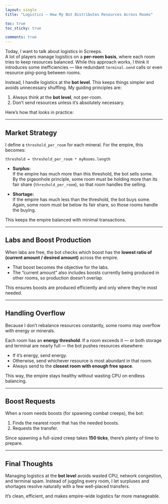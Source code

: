 ```yaml
---
layout: single
title: "Logistics – How My Bot Distributes Resources Across Rooms"

toc: true
toc_sticky: true

comments: true
---
```


Today, I want to talk about logistics in Screeps.  
A lot of players manage logistics on a **per-room basis**, where each room tries to keep resources balanced. While this approach works, I think it introduces some inefficiencies — like redundant `terminal.send` calls or even resource ping-pong between rooms.  

Instead, I handle logistics at the **bot level**. This keeps things simpler and avoids unnecessary shuffling. My guiding principles are:  

1. Always think at the **bot level**, not per-room.  
2. Don’t send resources unless it’s absolutely necessary.  

Here’s how that looks in practice:  

---

## Market Strategy  

I define a `threshold_per_room` for each mineral. For the empire, this becomes:  

```
threshold = threshold_per_room * myRooms.length
```

- **Surplus:**  
  If the empire has much more than this threshold, the bot sells some.  
  By the pigeonhole principle, some room must be holding more than its fair share (`threshold_per_room`), so that room handles the selling.  

- **Shortage:**  
  If the empire has much less than the threshold, the bot buys some.  
  Again, some room must be below its fair share, so those rooms handle the buying.  

This keeps the empire balanced with minimal transactions.  

---

## Labs and Boost Production  

When labs are free, the bot checks which boost has the **lowest ratio of (current amount / desired amount)** across the empire.  
- That boost becomes the objective for the labs.  
- The “current amount” also includes boosts currently being produced in other rooms, so production doesn’t overlap.  

This ensures boosts are produced efficiently and only where they’re most needed.  

---

## Handling Overflow  

Because I don’t rebalance resources constantly, some rooms may overflow with energy or minerals.  

Each room has an **energy threshold**. If a room exceeds it — or both storage and terminal are nearly full — the bot pushes resources elsewhere:  
- If it’s energy, send energy.  
- Otherwise, send whichever resource is most abundant in that room.  
- Always send to the **closest room with enough free space**.  

This way, the empire stays healthy without wasting CPU on endless balancing.  

---

## Boost Requests  

When a room needs boosts (for spawning combat creeps), the bot:  
1. Finds the nearest room that has the needed boosts.  
2. Requests the transfer.

Since spawning a full-sized creep takes **150 ticks**, there’s plenty of time to prepare.  

---

## Final Thoughts  

Managing logistics at the **bot level** avoids wasted CPU, network congestion, and terminal spam. Instead of juggling every room, I let surpluses and shortages resolve naturally with a few well-placed transfers.  

It’s clean, efficient, and makes empire-wide logistics far more manageable.
